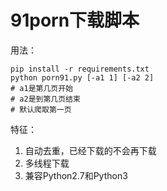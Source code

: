 # 91porn下载脚本
用法：
```
pip install -r requirements.txt
python porn91.py [-a1 1] [-a2 2]
# a1是第几页开始
# a2是到第几页结束
# 默认爬取第一页
```

特征：
1. 自动去重，已经下载的不会再下载
2. 多线程下载
3. 兼容Python2.7和Python3

